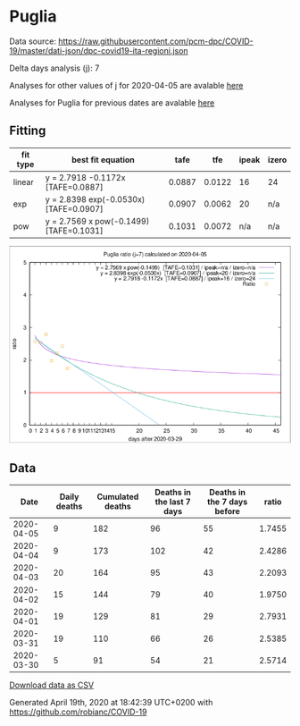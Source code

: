 # Puglia

Data source: https://raw.githubusercontent.com/pcm-dpc/COVID-19/master/dati-json/dpc-covid19-ita-regioni.json

Delta days analysis (j): 7

Analyses for other values of j for 2020-04-05 are avalable [here](../2020-04-05/README.md)

Analyses for Puglia for previous dates are avalable [here](../README.md)

## Fitting 
|fit type|best fit equation|tafe|tfe|ipeak|izero|
|-------|-----|--------|------|---|---|
|linear|y = 2.7918 -0.1172x  [TAFE=0.0887]|0.0887|0.0122|16|24|
|exp|y = 2.8398 exp(-0.0530x)  [TAFE=0.0907]|0.0907|0.0062|20|n/a|
|pow|y = 2.7569 x pow(-0.1499)  [TAFE=0.1031]|0.1031|0.0072|n/a|n/a|

![Plot](COVID-19_puglia_j7_2020-04-05.png)

## Data
|Date|Daily deaths|Cumulated deaths|Deaths in the last 7 days|Deaths in the 7 days before|ratio|
|----|----------|-----------|-------|--------------------|-----|
|2020-04-05|9|182|96|55|1.7455|
|2020-04-04|9|173|102|42|2.4286|
|2020-04-03|20|164|95|43|2.2093|
|2020-04-02|15|144|79|40|1.9750|
|2020-04-01|19|129|81|29|2.7931|
|2020-03-31|19|110|66|26|2.5385|
|2020-03-30|5|91|54|21|2.5714|

[Download data as CSV](COVID-19_puglia_j7_2020-04-05.csv)

Generated April 19th, 2020 at 18:42:39 UTC+0200 with https://github.com/robianc/COVID-19
